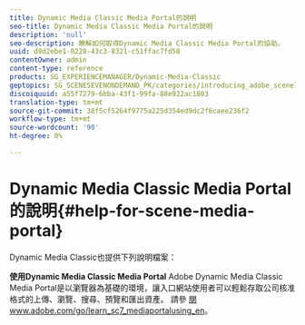 ```yaml
---
title: Dynamic Media Classic Media Portal的說明
seo-title: Dynamic Media Classic Media Portal的說明
description: 'null'
seo-description: 瞭解如何取得Dynamic Media Classic Media Portal的協助。
uuid: d8d2ebe1-0228-43c3-8321-c51ffac7fd58
contentOwner: admin
content-type: reference
products: SG_EXPERIENCEMANAGER/Dynamic-Media-Classic
geptopics: SG_SCENESEVENONDEMAND_PK/categories/introducing_adobe_scene7
discoiquuid: a55f7279-6bba-43f1-99fa-88e922ac1803
translation-type: tm+mt
source-git-commit: 38f5cf5264f9775a225d354ed9dc2f6caee236f2
workflow-type: tm+mt
source-wordcount: '90'
ht-degree: 0%

---
```



# Dynamic Media Classic Media Portal的說明{#help-for-scene-media-portal}

Dynamic Media Classic也提供下列說明檔案：

**使用Dynamic Media Classic Media Portal** Adobe Dynamic Media Classic Media Portal是以瀏覽器為基礎的環境，讓入口網站使用者可以輕鬆存取公司核准格式的上傳、瀏覽、搜尋、預覽和匯出資產。 請參 [閱www.adobe.com/go/learn_sc7_mediaportalusing_en](https://www.adobe.com/go/learn_sc7_mediaportalusing_en)。

